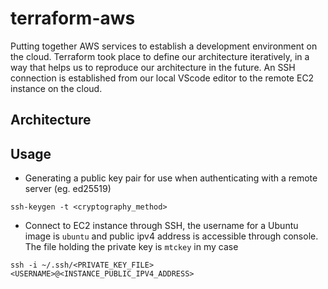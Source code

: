 # terraform-aws

Putting together AWS services to establish a development environment on the cloud.
Terraform took place to define our architecture iteratively, in a way that helps us to reproduce our architecture in the future.
An SSH connection is established from our local VScode editor to the remote EC2 instance on the cloud.

## Architecture

## Usage
* Generating a public key pair for use when authenticating with a remote server (eg. ed25519)
```
ssh-keygen -t <cryptography_method>
```

* Connect to EC2 instance through SSH, the username for a Ubuntu image is `ubuntu` and public ipv4 address is accessible through console. The file holding the private key is `mtckey` in my case
```
ssh -i ~/.ssh/<PRIVATE_KEY_FILE> <USERNAME>@<INSTANCE_PUBLIC_IPV4_ADDRESS>
```
